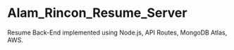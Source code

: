 # Alam_Rincon_Resume_Server
Resume Back-End implemented using Node.js, API Routes, MongoDB Atlas, AWS.
